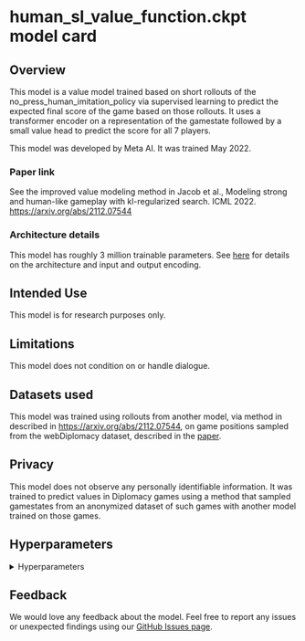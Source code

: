 # human_sl_value_function.ckpt model card

## Overview

This model is a value model trained based on short rollouts of the no_press_human_imitation_policy via supervised learning to predict the expected final score of the game based on those rollouts. It uses a transformer encoder on a representation of the gamestate followed by a small value head to predict the score for all 7 players.

This model was developed by Meta AI. It was trained May 2022.

### Paper link

See the improved value modeling method in Jacob et al., Modeling strong and human-like gameplay with kl-regularized
search. ICML 2022. https://arxiv.org/abs/2112.07544

### Architecture details

This model has roughly 3 million trainable parameters. See [here](https://arxiv.org/abs/2010.02923) for details on the architecture and input and output encoding.

## Intended Use

This model is for research purposes only.

## Limitations

This model does not condition on or handle dialogue.

## Datasets used

This model was trained using rollouts from another model, via method in described in https://arxiv.org/abs/2112.07544, on game positions sampled from the webDiplomacy dataset, described in the [paper](https://arxiv.org/abs/2210.05492).

## Privacy

This model does not observe any personally identifiable information. It was trained to predict values in Diplomacy games using a method that sampled gamestates from an anonymized dataset of such games with another model trained on those games.

## Hyperparameters
<details>
<summary> Hyperparameters </summary>

 - `lstm_dropout`: `0.0`
 - `value_loss_weight`: `0.7`
 - `value_decoder_init_scale`: `0.01`
 - `value_decoder_clip_grad_norm`: `0.5`
 - `lstm_layers`: `2`
 - `featurize_output`: `True`
 - `relfeat_output`: `True`
 - `featurize_prev_orders`: `True`
 - `value_softmax`: `True`
 - `encoder`: `{'transformer': {'num_heads': 8, 'ff_channels': 224, 'num_blocks': 10, 'dropout': 0.0, 'activation': 'gelu'}}`
 - `inter_emb_size`: `112`
 - `input_version`: `3`
 - `training_permute_powers`: `True`
 - `use_v2_dipnet`: `True`
 - `num_scoring_systems`: `2`
 - `value_decoder_activation`: `gelu`
 - `value_decoder_use_weighted_pool`: `True`
 - `has_policy`: `False`
 - `has_value`: `True`
 - `use_year`: `True`
 - `value_dropout`: `0.0`
- `critic_weight`: `1.0`
- `optimizer.grad_clip`: `0.5`
- `optimizer.warmup_epochs`: `100`
- `optimizer.adam.lr`: `1e-05`
- `discounting`: `1.0`
- `search_rollout.agent.searchbot.n_rollouts`: `40`
- `search_rollout.agent.searchbot.use_final_iter`: `False`
- `search_rollout.agent.searchbot.plausible_orders_cfg.n_plausible_orders`: `50`
- `search_rollout.agent.searchbot.plausible_orders_cfg.max_actions_units_ratio`: `3.5`
- `search_rollout.agent.searchbot.plausible_orders_cfg.req_size`: `1024`
- `search_rollout.agent.searchbot.half_precision`: `True`
- `search_rollout.num_workers_per_gpu`: `8`
- `search_rollout.chunk_length`: `128`
- `search_rollout.batch_size`: `8`
- `search_rollout.extra_params.explore_eps`: `0.0`
- `search_rollout.extra_params.independent_explore`: `True`
- `search_rollout.extra_params.use_trained_policy`: `False`
- `search_rollout.extra_params.explore_s1901m_eps`: `0.0`
- `search_rollout.extra_params.explore_f1901m_eps`: `0.0`
- `search_rollout.extra_params.run_do_prob`: `0.0`
- `search_rollout.extra_params.use_ev_targets`: `False`
- `search_rollout.extra_params.use_trained_value`: `False`
- `search_rollout.extra_params.always_play_blueprint`: `{'temperature': 0.75, 'top_p': 0.949999988079071}`
- `search_rollout.extra_params.sample_game_json_phases`: `True`
- `search_rollout.extra_params.min_max_episode_movement_phases`: `2`
- `search_rollout.extra_params.max_max_episode_movement_phases`: `4`
- `search_rollout.extra_params.max_training_episode_length`: `1`
- `search_rollout.buffer.capacity`: `10000`
- `search_rollout.enforce_train_gen_ratio`: `2.0`
- `search_rollout.draw_on_stalemate_years`: `3`
- `search_policy_weight`: `0.0`
- `bootstrap_offline_targets`: `True`
- `num_train_gpus`: `4`
- `use_distributed_data_parallel`: `True`
- `launcher.slurm.num_gpus`: `64`
</details>

## Feedback

We would love any feedback about the model. Feel free to report any issues or unexpected findings using our [GitHub Issues page](https://github.com/facebookresearch/diplomacy_cicero/issues).
